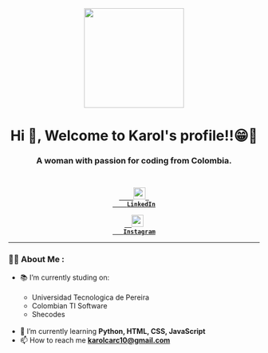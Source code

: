 <div id="header" align="center">
    <img src="https://media.giphy.com/media/umYMU8G2ixG5mJBDo5/giphy.gif" width="200" />
    <h1 align="center">Hi 👋, Welcome to Karol's profile!!😁🦄</h1>
    <h3 align="center">A woman with passion for coding from Colombia.</h3>
</div>

<div id="socialmedia" align="center">
<b>
 <code>
    <a href="https://www.linkedin.com/in/karolcardenas/">
    <img width="24" src="https://upload.wikimedia.org/wikipedia/commons/thumb/c/ca/LinkedIn_logo_initials.png/640px-LinkedIn_logo_initials.png"> 
    LinkedIn</a></code>
    
 <code>
  <a href="https://www.instagram.com/karolcardenas_c/">
  <img width="24" src="https://upload.wikimedia.org/wikipedia/commons/thumb/a/a5/Instagram_icon.png/2048px-Instagram_icon.png"/>
   Instagram</a></code>   
</b>
</div>
    
---

### 👨‍💻 About Me :

- 📚 I’m currently studing on:
  <ul>
  <br>
   <li>Universidad Tecnologica de Pereira</li>
   <li>Colombian TI Software</li>
   <li>Shecodes</li>
  <br>
  </ul>
- 🌱 I’m currently learning **Python, HTML, CSS, JavaScript**</li>
- 📫 How to reach me **karolcarc10@gmail.com**
<!-- 🌐 Website []()</li> -->

